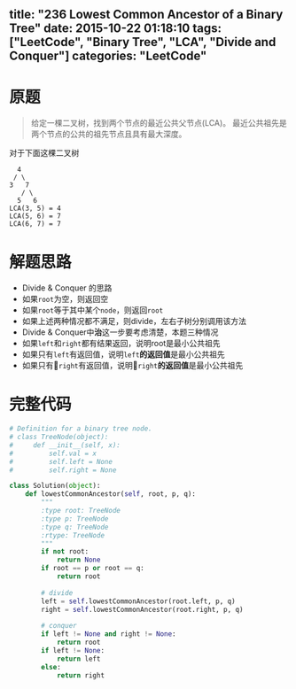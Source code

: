 title: "236 Lowest Common Ancestor of a Binary Tree"
date: 2015-10-22 01:18:10
tags: ["LeetCode", "Binary Tree", "LCA", "Divide and Conquer"]
categories: "LeetCode"
---

# 原题
>给定一棵二叉树，找到两个节点的最近公共父节点(LCA)。
最近公共祖先是两个节点的公共的祖先节点且具有最大深度。

对于下面这棵二叉树
```
  4
 / \
3   7
   / \
  5   6
LCA(3, 5) = 4
LCA(5, 6) = 7
LCA(6, 7) = 7
```

# 解题思路
* Divide & Conquer 的思路
* 如果`root`为空，则返回空
* 如果`root`等于其中某个`node`，则返回`root`
* 如果上述两种情况都不满足，则divide，左右子树分别调用该方法
* Divide & Conquer中**治**这一步要考虑清楚，本题三种情况
 * 如果`left`和`right`都有结果返回，说明root是最小公共祖先
 * 如果只有`left`有返回值，说明`left`**的返回值**是最小公共祖先
 * 如果只有`right`有返回值，说明`right`**的返回值**是最小公共祖先

# 完整代码
```python
# Definition for a binary tree node.
# class TreeNode(object):
#     def __init__(self, x):
#         self.val = x
#         self.left = None
#         self.right = None

class Solution(object):
    def lowestCommonAncestor(self, root, p, q):
        """
        :type root: TreeNode
        :type p: TreeNode
        :type q: TreeNode
        :rtype: TreeNode
        """
        if not root:
            return None
        if root == p or root == q:
            return root
        
        # divide
        left = self.lowestCommonAncestor(root.left, p, q)
        right = self.lowestCommonAncestor(root.right, p, q)
        
        # conquer
        if left != None and right != None:
            return root
        if left != None:
            return left
        else:
            return right
```